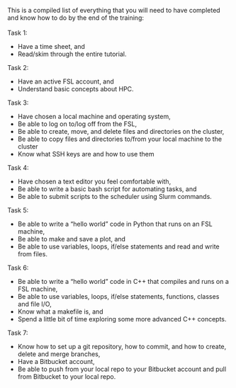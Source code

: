 This is a compiled list of everything that you will need to have completed and know how to do by the end of the training:  
\
Task 1:  
* Have a time sheet, and  
* Read/skim through the entire tutorial.  

Task 2:  
* Have an active FSL account, and  
* Understand basic concepts about HPC.  

Task 3:  
* Have chosen a local machine and operating system,  
* Be able to log on to/log off from the FSL,  
* Be able to create, move, and delete files and directories on the cluster,  
* Be able to copy files and directories to/from your local machine to the cluster  
* Know what SSH keys are and how to use them    

Task 4:  
* Have chosen a text editor you feel comfortable with,  
* Be able to write a basic bash script for automating tasks, and  
* Be able to submit scripts to the scheduler using Slurm commands.  

Task 5:   
* Be able to write a “hello world” code in Python that runs on an FSL machine,  
* Be able to make and save a plot, and  
* Be able to use variables, loops, if/else statements and read and write from files.  

Task 6:  
* Be able to write a “hello world” code in C++ that compiles and runs on a FSL machine,
* Be able to use variables, loops, if/else statements, functions, classes and file I/O,
* Know what a makefile is, and 
* Spend a little bit of time exploring some more advanced C++ concepts.  

Task 7:   
* Know how to set up a git repository, how to commit, and how to create, delete and merge branches,
* Have a Bitbucket account,
* Be able to push from your local repo to your Bitbucket account and pull from Bitbucket to your local repo.